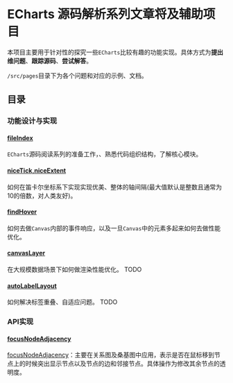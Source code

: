 # ECharts 源码解析系列文章将及辅助项目

本项目主要用于针对性的探究一些`ECharts`比较有趣的功能实现。具体方式为**提出维问题**、**跟踪源码**、**尝试解答**。

`/src/pages`目录下为各个问题和对应的示例、文档。

## 目录

### 功能设计与实现
#### [fileIndex](./src/pages/fileIndex/README.md)

`ECharts`源码阅读系列的准备工作，、熟悉代码组织结构，了解核心模块。

#### [niceTick,niceExtent](./src/pages/axisExtent/README.md)

如何在笛卡尔坐标系下实现实现优美、整体的轴间隔(最大值默认是整数且通常为10的倍数，对人类友好)。

#### [findHover](./src/pages/findHover/README.md)

如何去做`Canvas`内部的事件响应，以及一旦`Canvas`中的元素多起来如何去做性能优化。

#### [canvasLayer](./src/pages/canvasLayer/README.md)

在大规模数据场景下如何做渲染性能优化。
TODO
#### [autoLabelLayout](./src/pages/autoLabelLayout/README.md)

如何解决标签重叠、自适应问题。
TODO


### API实现

#### [focusNodeAdjacency](./src/pages/focusNodeAdjacency/README.md)

[focusNodeAdjacency](https://echarts.apache.org/zh/option.html#series-graph.focusNodeAdjacency)：主要在关系图及桑基图中应用，表示是否在鼠标移到节点上的时候突出显示节点以及节点的边和邻接节点。具体操作为修改其余节点的透明度。
